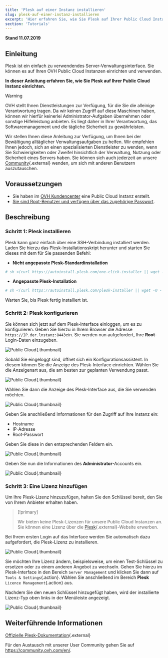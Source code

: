 ```yaml
---
title: 'Plesk auf einer Instanz installieren'
slug: plesk-auf-einer-instanz-installieren
excerpt: 'Hier erfahren Sie, wie Sie Plesk auf Ihrer Public Cloud Instanz einrichten'
section: 'Tutorials'
---
```


**Stand 11.07.2019**

## Einleitung

Plesk ist ein einfach zu verwendendes Server-Verwaltungsinterface. Sie können es auf Ihren OVH Public Cloud Instanzen einrichten und verwenden.

**In dieser Anleitung erfahren Sie, wie Sie Plesk auf Ihrer Public Cloud Instanz einrichten.** 

> [!warning]
> 
> OVH stellt Ihnen Dienstleistungen zur Verfügung, für die Sie die alleinige Verantwortung tragen. Da wir keinen Zugriff auf diese Maschinen haben, können wir hierfür keinerlei Administrator-Aufgaben übernehmen oder sonstige Hilfeleistung anbieten. Es liegt daher in Ihrer Verantwortung, das Softwaremanagement und die tägliche Sicherheit zu gewährleisten.
>
> Wir stellen Ihnen diese Anleitung zur Verfügung, um Ihnen bei der Bewältigung alltäglicher Verwaltungsaufgaben zu helfen. Wir empfehlen Ihnen jedoch, sich an einen spezialisierten Dienstleister zu wenden, wenn Sie Schwierigkeiten oder Zweifel hinsichtlich der Verwaltung, Nutzung oder Sicherheit eines Servers haben. Sie können sich auch jederzeit an unsere [Community](https://community.ovh.com/en/){.external} wenden, um sich mit anderen Benutzern auszutauschen.
>

## Voraussetzungen

- Sie haben im [OVH Kundencenter](https://www.ovh.com/auth/?action=gotomanager) eine Public Cloud Instanz erstellt.
- [Sie sind Root-Benutzer und verfügen über das zugehörige Passwort](../root-rechte_erlangen_und_passwort_festlegen/).

## Beschreibung

### Schritt 1: Plesk installieren

Plesk kann ganz einfach über eine SSH-Verbindung installiert werden. Laden Sie hierzu das Plesk-Installationsskript herunter und starten Sie dieses mit dem für Sie passenden Befehl:

- **Nicht angepasste Plesk-Standardinstallation**

```bash
# sh <(curl https://autoinstall.plesk.com/one-click-installer || wget -O - https://autoinstall.plesk.com/one-click-installer)
```

- **Angepasste Plesk-Installation**

```bash
# sh <(curl https://autoinstall.plesk.com/plesk-installer || wget -O - https://autoinstall.plesk.com/plesk-installer)
```

Warten Sie, bis Plesk fertig installiert ist. 

### Schritt 2: Plesk konfigurieren

Sie können sich jetzt auf dem Plesk-Interface einloggen, um es zu konfigurieren. Geben Sie hierzu in Ihrem Browser die Adresse `https://IP.der.lnstanz:8443`ein. Sie werden nun aufgefordert, Ihre **Root**-Login-Daten einzugeben.

![Public Cloud](images/3301.png){.thumbnail}

Sobald Sie eingeloggt sind, öffnet sich ein Konfigurationsassistent. In diesem können Sie die Anzeige des Plesk-Interface einrichten. Wählen Sie die Anzeigenart aus, die am besten zur geplanten Verwendung passt.

![Public Cloud](images/3302.png){.thumbnail}

Wählen Sie dann die Anzeige des Plesk-Interface aus, die Sie verwenden möchten.

![Public Cloud](images/3303.png){.thumbnail}

Geben Sie anschließend Informationen für den Zugriff auf Ihre Instanz ein:

- Hostname
- IP-Adresse
- Root-Passwort

Geben Sie diese in den entsprechenden Feldern ein.

![Public Cloud](images/3304.png){.thumbnail}

Geben Sie nun die Informationen des **Administrator**-Accounts ein.

![Public Cloud](images/3305.png){.thumbnail}

### Schritt 3: Eine Lizenz hinzufügen

Um Ihre Plesk-Lizenz hinzuzufügen, halten Sie den Schlüssel bereit, den Sie von Ihrem Anbieter erhalten haben.

> [!primary]
>
> Wir bieten keine Plesk-Lizenzen für unsere Public Cloud Instanzen an. Sie können eine Lizenz über die [Plesk](https://www.plesk.com/){.external}-Website erwerben.
> 

Bei Ihrem ersten Login auf das Interface werden Sie automatisch dazu aufgefordert, die Plesk-Lizenz zu installieren.

![Public Cloud](images/3306-2.png){.thumbnail}

Sie möchten Ihre Lizenz ändern, beispielsweise, um einen Test-Schlüssel zu ersetzen oder zu einem anderen Angebot zu wechseln. Gehen Sie hierzu im Plesk-Interface in den Bereich `Server Management` und klicken Sie dann auf `Tools & Settings`{.action}. Wählen Sie anschließend im Bereich **Plesk** `Licence Management`{.action} aus.

Nachdem Sie den neuen Schlüssel hinzugefügt haben, wird der installierte Lizenz-Typ oben links in der Menüleiste angezeigt.

![Public Cloud](images/3322-2.png){.thumbnail}

## Weiterführende Informationen

[Offizielle Plesk-Dokumentation](https://docs.plesk.com/en-US/onyx/){.external}

Für den Austausch mit unserer User Community gehen Sie auf <https://community.ovh.com/en/>.
